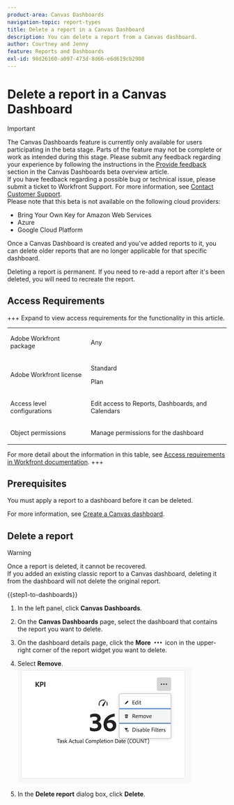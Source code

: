```yaml
---
product-area: Canvas Dashboards
navigation-topic: report-types
title: Delete a report in a Canvas Dashboard
description: You can delete a report from a Canvas dashboard.
author: Courtney and Jenny
feature: Reports and Dashboards
exl-id: 98d26160-a097-473d-8d66-e6d619cb2908
---
```

# Delete a report in a Canvas Dashboard

>[!IMPORTANT]
>
>The Canvas Dashboards feature is currently only available for users participating in the beta stage. Parts of the feature may not be complete or work as intended during this stage. Please submit any feedback regarding your experience by following the instructions in the [Provide feedback](/help/quicksilver/product-announcements/betas/canvas-dashboards-beta/canvas-dashboards-beta-information.md#provide-feedback) section in the Canvas Dashboards beta overview article.<br>
>If you have feedback regarding a possible bug or technical issue, please submit a ticket to Workfront Support. For more information, see [Contact Customer Support](/help/quicksilver/workfront-basics/tips-tricks-and-troubleshooting/contact-customer-support.md).<br>
>Please note that this beta is not available on the following cloud providers:
>
>* Bring Your Own Key for Amazon Web Services
>* Azure
>* Google Cloud Platform 

Once a Canvas Dashboard is created and you've added reports to it, you can delete older reports that are no longer applicable for that specific dashboard. 

Deleting a report is permanent. If you need to re-add a report after it's been deleted, you will need to recreate the report.  
 
## Access Requirements

+++ Expand to view access requirements for the functionality in this article. 

 <table style="table-layout:auto"> 
<col> 
</col> 
<col> 
</col> 
<tbody> 
<tr> 
   <td role="rowheader"><p>Adobe Workfront package</p></td> 
   <td> 
<p>Any </p> 
   </td> 
<tr> 
 <tr> 
   <td role="rowheader"><p>Adobe Workfront license</p></td> 
   <td> 
<p>Standard </p> 
<p>Plan</p> 
   </td> 
   </tr> 
  </tr> 
  <tr> 
   <td role="rowheader"><p>Access level configurations</p></td> 
   <td><p>Edit access to Reports, Dashboards, and Calendars</p>
  </td> 
  </tr>  
      <tr> 
   <td role="rowheader"><p>Object permissions</p></td> 
   <td><p>Manage permissions for the dashboard</p>
  </td> 
  </tr>
</tbody> 
</table> 

For more detail about the information in this table, see [Access requirements in Workfront documentation](/help/quicksilver/administration-and-setup/add-users/access-levels-and-object-permissions/access-level-requirements-in-documentation.md).
+++

## Prerequisites

You must apply a report to a dashboard before it can be deleted. 

For more information, see [Create a Canvas dashboard](/help/quicksilver/reports-and-dashboards/canvas-dashboards/create-dashboards/create-dashboards.md).

## Delete a report

>[!WARNING]
>
>Once a report is deleted, it cannot be recovered. <br>
>If you added an existing classic report to a Canvas dashboard, deleting it from the dashboard will not delete the original report.

{{step1-to-dashboards}}

1. In the left panel, click **Canvas Dashboards**. 

1. On the **Canvas Dashboards** page, select the dashboard that contains the report you want to delete. 

1. On the dashboard details page, click the **More** ![More icon](assets/more-icon.png) icon in the upper-right corner of the report widget you want to delete.

1. Select **Remove**. 
   ![Remove report](assets/delete-a-report.png)

1. In the **Delete report** dialog box, click **Delete**.
